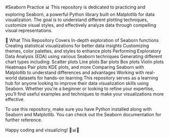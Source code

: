 #Seaborn Practice 📊
This repository is dedicated to practicing and exploring Seaborn, a powerful Python library built on Matplotlib for data visualization. The goal is to understand different plotting techniques, customize visual styles, and effectively analyze data through compelling visual representations.

🔹 What This Repository Covers
In-depth exploration of Seaborn functions
Creating statistical visualizations for better data insights
Customizing themes, color palettes, and styles to enhance plots
Performing Exploratory Data Analysis (EDA) using various Seaborn techniques
Generating different chart types including:
Scatter plots
Line plots
Bar plots
Box plots
Violin plots
Heatmaps
Pair plots
KDE plots, and more
Comparing Seaborn with Matplotlib to understand differences and advantages
Working with real-world datasets for hands-on learning
This repository serves as a learning hub for anyone looking to improve their data visualization skills using Seaborn. Whether you're a beginner or looking to refine your expertise, you’ll find useful examples and techniques to make your visualizations more effective.

To use this repository, make sure you have Python installed along with Seaborn and Matplotlib. You can check out the Seaborn documentation for further reference.

Happy coding and visualizing! 🎨📊✨

